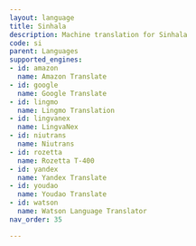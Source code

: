 ```yaml
---
layout: language
title: Sinhala
description: Machine translation for Sinhala
code: si
parent: Languages
supported_engines:
- id: amazon
  name: Amazon Translate
- id: google
  name: Google Translate
- id: lingmo
  name: Lingmo Translation
- id: lingvanex
  name: LingvaNex
- id: niutrans
  name: Niutrans
- id: rozetta
  name: Rozetta T-400
- id: yandex
  name: Yandex Translate
- id: youdao
  name: Youdao Translate
- id: watson
  name: Watson Language Translator
nav_order: 35

---
```



